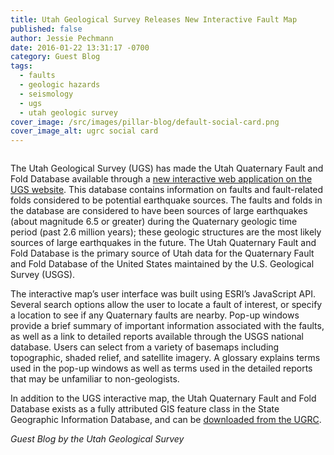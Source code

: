 ```yaml
---
title: Utah Geological Survey Releases New Interactive Fault Map
published: false
author: Jessie Pechmann
date: 2016-01-22 13:31:17 -0700
category: Guest Blog
tags:
  - faults
  - geologic hazards
  - seismology
  - ugs
  - utah geologic survey
cover_image: /src/images/pillar-blog/default-social-card.png
cover_image_alt: ugrc social card
---
```


<a href="/images/404.png"><img src="/images/404.png" alt="" title="FaultsWebApp" class="inline-text-right" loading="lazy" /></a>

The Utah Geological Survey (UGS) has made the Utah Quaternary Fault and Fold Database available through a [new interactive web application on the UGS website](https://geology.utah.gov/apps/qfaults/index.html). This database contains information on faults and fault-related folds considered to be potential earthquake sources. The faults and folds in the database are considered to have been sources of large earthquakes (about magnitude 6.5 or greater) during the Quaternary geologic time period (past 2.6 million years); these geologic structures are the most likely sources of large earthquakes in the future. The Utah Quaternary Fault and Fold Database is the primary source of Utah data for the Quaternary Fault and Fold Database of the United States maintained by the U.S. Geological Survey (USGS).

The interactive map’s user interface was built using ESRI’s JavaScript API. Several search options allow the user to locate a fault of interest, or specify a location to see if any Quaternary faults are nearby. Pop-up windows provide a brief summary of important information associated with the faults, as well as a link to detailed reports available through the USGS national database. Users can select from a variety of basemaps including topographic, shaded relief, and satellite imagery. A glossary explains terms used in the pop-up windows as well as terms used in the detailed reports that may be unfamiliar to non-geologists.

In addition to the UGS interactive map, the Utah Quaternary Fault and Fold Database exists as a fully attributed GIS feature class in the State Geographic Information Database, and can be [downloaded from the UGRC](/products/sgid/geoscience/quaternary-faults).

_Guest Blog by the Utah Geological Survey_
